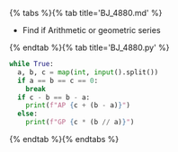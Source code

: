 {% tabs %}{% tab title='BJ_4880.md' %}

* Find if Arithmetic or geometric series

{% endtab %}{% tab title='BJ_4880.py' %}

```py
while True:
  a, b, c = map(int, input().split())
  if a == b == c == 0:
    break
  if c - b == b - a:
    print(f"AP {c + (b - a)}")
  else:
    print(f"GP {c * (b // a)}")
```

{% endtab %}{% endtabs %}
